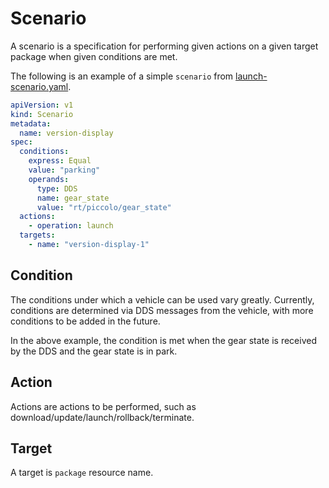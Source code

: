 # Scenario

A scenario is a specification for performing given actions on a given target package when given conditions are met.

The following is an example of a simple `scenario` from [launch-scenario.yaml](/examples/res/scenarios/launch-scenario.yaml).

```yaml
apiVersion: v1
kind: Scenario
metadata:
  name: version-display
spec:
  conditions:
    express: Equal
    value: "parking"
    operands:
      type: DDS
      name: gear_state
      value: "rt/piccolo/gear_state"
  actions:
    - operation: launch
  targets:
    - name: "version-display-1"
```

## Condition

The conditions under which a vehicle can be used vary greatly. Currently, conditions are determined via DDS messages from the vehicle, with more conditions to be added in the future.

In the above example, the condition is met when the gear state is received by the DDS and the gear state is in park.

## Action

Actions are actions to be performed, such as download/update/launch/rollback/terminate.

## Target

A target is `package` resource name.
